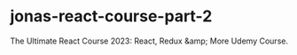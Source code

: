# jonas-react-course-part-2
The Ultimate React Course 2023: React, Redux &amp;amp; More Udemy Course.
